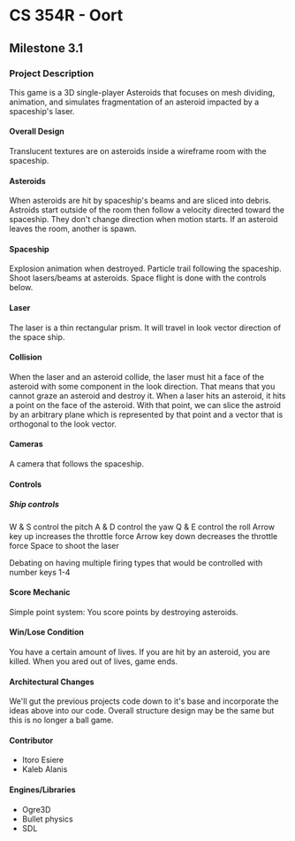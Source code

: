 # CS 354R - Oort

## Milestone 3.1

### Project Description

This game is a 3D single-player Asteroids that focuses on mesh dividing, animation, and simulates fragmentation of an asteroid impacted by a spaceship's laser.

#### Overall Design

Translucent textures are on asteroids inside a wireframe room with the spaceship. 

#### Asteroids

When asteroids are hit by spaceship's beams and are sliced into debris. Astroids start outside of the room then follow a velocity directed toward the spaceship. They don't change direction when motion starts. If an asteroid leaves the room, another is spawn. 

#### Spaceship

Explosion animation when destroyed. Particle trail following the spaceship. Shoot lasers/beams at asteroids. Space flight is done with the controls below. 

#### Laser

The laser is a thin rectangular prism. It will travel in look vector direction of the space ship. 

#### Collision

When the laser and an asteroid collide, the laser must hit a face of the asteroid with some component in the look direction. That means that you cannot graze an asteroid and destroy it. When a laser hits an asteroid, it hits a point on the face of the asteroid. With that point, we can slice the astroid by an arbitrary plane which is represented by that point and a vector that is orthogonal to the look vector.

#### Cameras

A camera that follows the spaceship. 

#### Controls 

##### Ship controls
W & S control the pitch 
A & D control the yaw 
Q & E control the roll 
Arrow key up increases the throttle force
Arrow key down decreases the throttle force
Space to shoot the laser

Debating on having multiple firing types that would be controlled with number keys 1-4


#### Score Mechanic 

Simple point system: You score points by destroying asteroids.


#### Win/Lose Condition

You have a certain amount of lives. If you are hit by an asteroid, you are killed. When you ared out of lives, game ends. 

#### Architectural Changes

We'll gut the previous projects code down to it's base and incorporate the ideas above into our code. Overall structure design may be the same but this is no longer a ball game. 

#### Contributor
* Itoro Esiere
* Kaleb Alanis

#### Engines/Libraries
* Ogre3D
* Bullet physics
* SDL